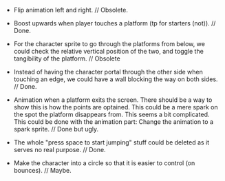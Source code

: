 - Flip animation left and right. // Obsolete.

- Boost upwards when player touches a platform (tp for starters (not)). // Done.

- For the character sprite to go through the platforms from below, we could check 
	the relative vertical position of the two, and toggle the tangibility of the platform. // Obsolete

- Instead of having the character portal through the other side when touching an edge, 
	we could have a wall blocking the way on both sides. // Done.

- Animation when a platform exits the screen. There should be a way to show this is how the points are optained.
	This could be a mere spark on the spot the platform disappears from. This seems a bit complicated.
	This could be done with the animation part: Change the animation to a spark sprite. // Done but ugly.

- The whole "press space to start jumping" stuff could be deleted as it serves no real purpose. // Done.

- Make the character into a circle so that it is easier to control (on bounces). // Maybe.

